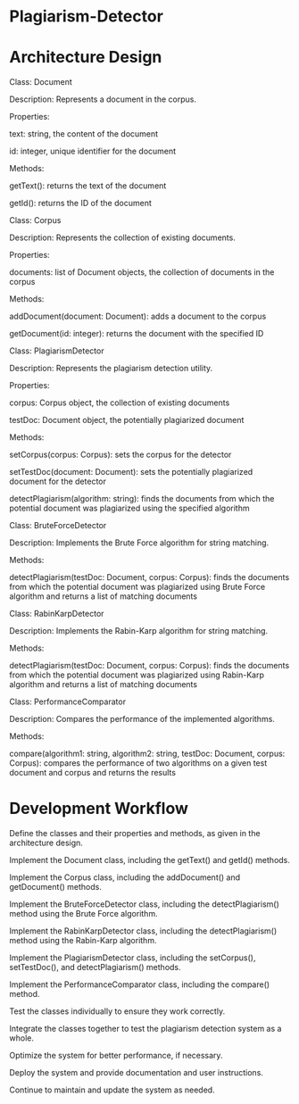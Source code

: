 # Plagiarism-Detector

# Architecture Design

Class: Document

Description: Represents a document in the corpus.

Properties:

text: string, the content of the document

id: integer, unique identifier for the document

Methods:

getText(): returns the text of the document

getId(): returns the ID of the document



Class: Corpus

Description: Represents the collection of existing documents.

Properties:

documents: list of Document objects, the collection of documents in the corpus

Methods:

addDocument(document: Document): adds a document to the corpus

getDocument(id: integer): returns the document with the specified ID



Class: PlagiarismDetector

Description: Represents the plagiarism detection utility.

Properties:

corpus: Corpus object, the collection of existing documents

testDoc: Document object, the potentially plagiarized document

Methods:

setCorpus(corpus: Corpus): sets the corpus for the detector

setTestDoc(document: Document): sets the potentially plagiarized document for the detector

detectPlagiarism(algorithm: string): finds the documents from which the potential document was plagiarized using the specified algorithm



Class: BruteForceDetector

Description: Implements the Brute Force algorithm for string matching.

Methods:

detectPlagiarism(testDoc: Document, corpus: Corpus): finds the documents from which the potential document was plagiarized using Brute Force algorithm and returns a list of matching documents



Class: RabinKarpDetector

Description: Implements the Rabin-Karp algorithm for string matching.

Methods:

detectPlagiarism(testDoc: Document, corpus: Corpus): finds the documents from which the potential document was plagiarized using Rabin-Karp algorithm and returns a list of matching documents



Class: PerformanceComparator

Description: Compares the performance of the implemented algorithms.

Methods:

compare(algorithm1: string, algorithm2: string, testDoc: Document, corpus: Corpus): compares the performance of two algorithms on a given test document and corpus and returns the results


# Development Workflow

Define the classes and their properties and methods, as given in the architecture design.

Implement the Document class, including the getText() and getId() methods.

Implement the Corpus class, including the addDocument() and getDocument() methods.

Implement the BruteForceDetector class, including the detectPlagiarism() method using the Brute Force algorithm.

Implement the RabinKarpDetector class, including the detectPlagiarism() method using the Rabin-Karp algorithm.

Implement the PlagiarismDetector class, including the setCorpus(), setTestDoc(), and detectPlagiarism() methods.

Implement the PerformanceComparator class, including the compare() method.

Test the classes individually to ensure they work correctly.

Integrate the classes together to test the plagiarism detection system as a whole.

Optimize the system for better performance, if necessary.

Deploy the system and provide documentation and user instructions.

Continue to maintain and update the system as needed.
